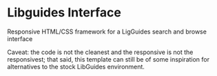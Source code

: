 Libguides Interface
===================

Responsive HTML/CSS framework for a LigGuides search and browse interface

Caveat: the code is not the cleanest and the responsive is not the responsivest; that said, this template can still be of some inspiration for alternatives to the stock LibGuides environment.
